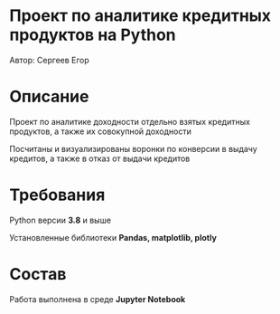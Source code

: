 # Проект по аналитике кредитных продуктов на Python

Автор: Сергеев Егор

# Описание

Проект по аналитике доходности отдельно взятых кредитных продуктов, а также их совокупной доходности

Посчитаны и визуализированы воронки по конверсии в выдачу кредитов, а также в отказ от выдачи кредитов

# Требования

Python версии **3.8** и выше

Установленные библиотеки **Pandas, matplotlib, plotly**

# Состав

Работа выполнена в среде **Jupyter Notebook**
